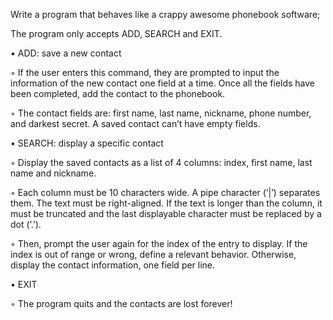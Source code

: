 Write a program that behaves
like a crappy awesome phonebook software;

 The program only accepts ADD, SEARCH and EXIT.

• ADD: save a new contact

◦ If the user enters this command, they are prompted to input the information
of the new contact one field at a time. Once all the fields have been completed,
add the contact to the phonebook.

◦ The contact fields are: first name, last name, nickname, phone number, and
darkest secret. A saved contact can’t have empty fields.

• SEARCH: display a specific contact

◦ Display the saved contacts as a list of 4 columns: index, first name, last
name and nickname.

◦ Each column must be 10 characters wide. A pipe character (’|’) separates
them. The text must be right-aligned. If the text is longer than the column,
it must be truncated and the last displayable character must be replaced by a
dot (’.’).

◦ Then, prompt the user again for the index of the entry to display. If the index
is out of range or wrong, define a relevant behavior. Otherwise, display the
contact information, one field per line.

• EXIT

◦ The program quits and the contacts are lost forever!

